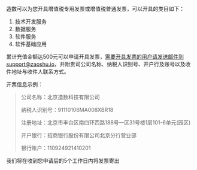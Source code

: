 造数可以为您开具增值税专用发票或增值税普通发票，可以开具的类目如下：



1. 技术开发服务
2. 数据服务
3. 软件服务
4. 软件基础应用



累计充值金额达500元可以申请开具发票，需要开具发票的用户请发送邮件到support@zaoshu.io，并附贵司公司名称、纳税人识别号、开户行及账号以及收件地址与收件人联系方式。



开票信息示例：

> 公司名称：北京造数科技有限公司
>
> 纳税人识别号：91110106MA008XBR18
>
> 注册地址：北京市丰台区南四环西路188号一区31号楼1层101-6单元\(园区\)
>
> 开户银行：招商银行股份有限公司北京分行营业部
>
> 银行账户：110924921410201



我们将在收到您申请后的5个工作日内将发票寄出



